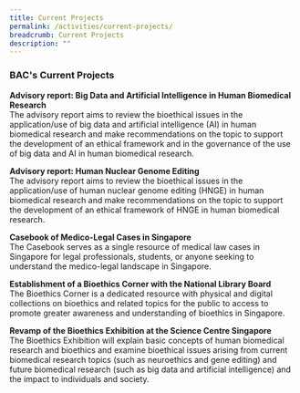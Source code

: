 ```yaml
---
title: Current Projects
permalink: /activities/current-projects/
breadcrumb: Current Projects
description: ""
---
```

### BAC's Current Projects 


**Advisory report: Big Data and Artificial Intelligence in Human Biomedical Research**<br>
The advisory report aims to review the bioethical issues in the application/use of big data and artificial intelligence (AI) in human biomedical research and make recommendations on the topic to support the development of an ethical framework and in the governance of the use of big data and AI in human biomedical research.

**Advisory report: Human Nuclear Genome Editing**<br>
The advisory report aims to review the bioethical issues in the application/use of human nuclear genome editing (HNGE) in human biomedical research and make recommendations on the topic to support the development of an ethical framework of HNGE in human biomedical research.

**Casebook of Medico-Legal Cases in Singapore**<br>
The Casebook serves as a single resource of medical law cases in Singapore for legal professionals, students, or anyone seeking to understand the medico-legal landscape in Singapore.

**Establishment of a Bioethics Corner with the National Library Board**<br>
The Bioethics Corner is a dedicated resource with physical and digital collections on bioethics and related topics for the public to access to promote greater awareness and understanding of bioethics in Singapore.

**Revamp of the Bioethics Exhibition at the Science Centre Singapore**<br>
The Bioethics Exhibition will explain basic concepts of human biomedical research and bioethics and examine bioethical issues arising from current biomedical research topics (such as neuroethics and gene editing) and future biomedical research (such as big data and artificial intelligence) and the impact to individuals and society.